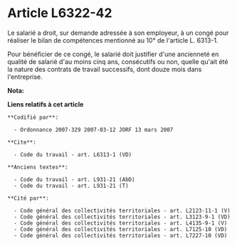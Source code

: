 # Article L6322-42

Le salarié a droit, sur demande adressée à son employeur, à un congé pour réaliser le bilan de compétences mentionné au 10°
de l'article L. 6313-1.

Pour bénéficier de ce congé, le salarié doit justifier d'une ancienneté en qualité de salarié d'au moins cinq ans,
consécutifs ou non, quelle qu'ait été la nature des contrats de travail successifs, dont douze mois dans l'entreprise.

**Nota:**



**Liens relatifs à cet article**

	**Codifié par**:

	  - Ordonnance 2007-329 2007-03-12 JORF 13 mars 2007

	**Cite**:

	  - Code du travail - art. L6313-1 (VD)

	**Anciens textes**:

	  - Code du travail - art. L931-21 (AbD)
	  - Code du travail - art. L931-21 (T)

	**Cité par**:

	  - Code général des collectivités territoriales - art. L2123-11-1 (V)
	  - Code général des collectivités territoriales - art. L3123-9-1 (VD)
	  - Code général des collectivités territoriales - art. L4135-9-1 (V)
	  - Code général des collectivités territoriales - art. L7125-10 (VD)
	  - Code général des collectivités territoriales - art. L7227-10 (VD)
